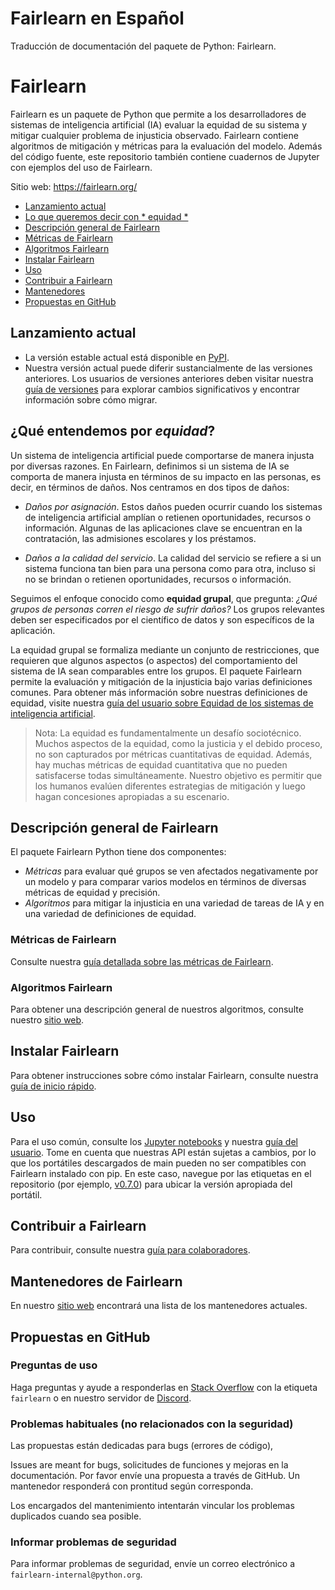 # Fairlearn en Español

Traducción de documentación del paquete de Python: Fairlearn.

# Fairlearn
Fairlearn es un paquete de Python que permite a los desarrolladores de sistemas de inteligencia artificial (IA) evaluar la equidad de su sistema y mitigar cualquier problema de injusticia observado. Fairlearn contiene algoritmos de mitigación y métricas para la evaluación del modelo. Además del código fuente, este repositorio también contiene cuadernos de Jupyter con ejemplos del uso de Fairlearn.

Sitio web: https://fairlearn.org/

* [Lanzamiento actual](https://github.com/lgfunderburk/Fairlearn-es#lanzamiento-actual)
* [Lo que queremos decir con * equidad * ](https://github.com/lgfunderburk/Fairlearn-es#qu%C3%A9-entendemos-por-equidad)
* [Descripción general de Fairlearn](https://github.com/lgfunderburk/Fairlearn-es#descripci%C3%B3n-general-de-fairlearn)
* [Métricas de Fairlearn](https://github.com/lgfunderburk/Fairlearn-es#m%C3%A9tricas-de-fairlearn)
* [Algoritmos Fairlearn](https://github.com/lgfunderburk/Fairlearn-es#algoritmos-fairlearn)
* [Instalar Fairlearn](https://github.com/lgfunderburk/Fairlearn-es#instalar-fairlearn)
* [Uso](https://github.com/lgfunderburk/Fairlearn-es#uso)
* [Contribuir a Fairlearn](https://github.com/lgfunderburk/Fairlearn-es#contribuir-a-fairlearn)
* [Mantenedores](https://github.com/lgfunderburk/Fairlearn-es#mantenedores-de-fairlearn)
* [Propuestas en GitHub](https://github.com/lgfunderburk/Fairlearn-es#propuestas-en-github)

## Lanzamiento actual

* La versión estable actual está disponible en [PyPI](https://pypi.org/project/fairlearn/).
* Nuestra versión actual puede diferir sustancialmente de las versiones anteriores. Los usuarios de versiones anteriores deben visitar nuestra [guía de versiones](https://fairlearn.org/main/user_guide/installation_and_version_guide/version_guide.html) para explorar cambios significativos y encontrar información sobre cómo migrar.


## ¿Qué entendemos por *equidad*?

Un sistema de inteligencia artificial puede comportarse de manera injusta por diversas razones. En Fairlearn, definimos si un sistema de IA se comporta de manera injusta en términos de su impacto en las personas, es decir, en términos de daños. Nos centramos en dos tipos de daños:

* *Daños por asignación*. Estos daños pueden ocurrir cuando los sistemas de inteligencia artificial amplían o retienen oportunidades, recursos o información. Algunas de las aplicaciones clave se encuentran en la contratación, las admisiones escolares y los préstamos.

* *Daños a la calidad del servicio*. La calidad del servicio se refiere a si un sistema funciona tan bien para una persona como para otra, incluso si no se brindan o retienen oportunidades, recursos o información.

Seguimos el enfoque conocido como **equidad grupal**, que pregunta: *¿Qué grupos de personas corren el riesgo de sufrir daños?* Los grupos relevantes deben ser especificados por el científico de datos y son específicos de la aplicación.

La equidad grupal se formaliza mediante un conjunto de restricciones, que requieren que algunos aspectos (o aspectos) del comportamiento del sistema de IA sean comparables entre los grupos. El paquete Fairlearn permite la evaluación y mitigación de la injusticia bajo varias definiciones comunes. Para obtener más información sobre nuestras definiciones de equidad, visite nuestra [guía del usuario sobre Equidad de los sistemas de inteligencia artificial](https://fairlearn.org/main/user_guide/fairness_in_machine_learning.html#fairness-of-ai-systems).

> Nota: La equidad es fundamentalmente un desafío sociotécnico. Muchos aspectos de la equidad, como la justicia y el debido proceso, no son capturados por métricas cuantitativas de equidad. Además, hay muchas métricas de equidad cuantitativa que no pueden satisfacerse todas simultáneamente. Nuestro objetivo es permitir que los humanos evalúen diferentes estrategias de mitigación y luego hagan concesiones apropiadas a su escenario.

## Descripción general de Fairlearn

El paquete Fairlearn Python tiene dos componentes:

* *Métricas* para evaluar qué grupos se ven afectados negativamente por un modelo y para comparar varios modelos en términos de diversas métricas de equidad y precisión.
* *Algoritmos* para mitigar la injusticia en una variedad de tareas de IA y en una variedad de definiciones de equidad.


### Métricas de Fairlearn

Consulte nuestra [guía detallada sobre las métricas de Fairlearn](https://fairlearn.org/main/user_guide/assessment.html).

### Algoritmos Fairlearn

Para obtener una descripción general de nuestros algoritmos, consulte nuestro [sitio web](https://fairlearn.org/main/user_guide/mitigation.html).

## Instalar Fairlearn

Para obtener instrucciones sobre cómo instalar Fairlearn, consulte nuestra [guía de inicio rápido](https://fairlearn.org/main/quickstart.html).

## Uso

Para el uso común, consulte los [Jupyter notebooks](https://github.com/fairlearn/fairlearn/blob/main/notebooks) y nuestra [guía del usuario](https://fairlearn.org/main/user_guide/index.html). Tome en cuenta que nuestras API están sujetas a cambios, por lo que los portátiles descargados de main pueden no ser compatibles con Fairlearn instalado con pip. En este caso, navegue por las etiquetas en el repositorio (por ejemplo, [v0.7.0](https://github.com/fairlearn/fairlearn/tree/v0.7.0)) para ubicar la versión apropiada del portátil.

## Contribuir a Fairlearn

Para contribuir, consulte nuestra [guía para colaboradores](https://fairlearn.org/main/contributor_guide/index.html).

## Mantenedores de Fairlearn

En nuestro [sitio web](https://fairlearn.org/main/about/index.html) encontrará una lista de los mantenedores actuales.

## Propuestas en GitHub

### Preguntas de uso

Haga preguntas y ayude a responderlas en [Stack Overflow](https://stackoverflow.com/questions/tagged/fairlearn) con la etiqueta `fairlearn` o en nuestro servidor de [Discord](https://discord.gg/R22yCfgsRn).

### Problemas habituales (no relacionados con la seguridad)

Las propuestas están dedicadas para bugs (errores de código), 

Issues are meant for bugs, solicitudes de funciones y mejoras en la documentación. Por favor envíe una propuesta a través de GitHub. Un mantenedor responderá con prontitud según corresponda.

Los encargados del mantenimiento intentarán vincular los problemas duplicados cuando sea posible.

### Informar problemas de seguridad

Para informar problemas de seguridad, envíe un correo electrónico a `fairlearn-internal@python.org`.
